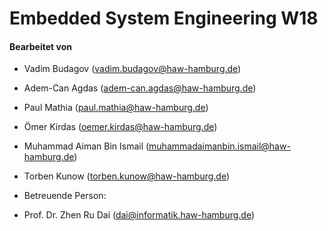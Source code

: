 # Embedded System Engineering W18

#### Bearbeitet von
* Vadim Budagov ([vadim.budagov@haw-hamburg.de](mailto:vadim.budagov@haw-hamburg.de))
* Adem-Can Agdas ([adem-can.agdas@haw-hamburg.de](mailto:adem-can.agdas@haw-hamburg.de))
* Paul Mathia ([paul.mathia@haw-hamburg.de](mailto:paul.mathia@haw-hamburg.de))
* Ömer Kirdas ([oemer.kirdas@haw-hamburg.de](mailto:oemer.kirdas@haw-hamburg.de))
* Muhammad Aiman Bin Ismail ([muhammadaimanbin.ismail@haw-hamburg.de](mailto:muhammadaimanbin.ismail@haw-hamburg.de))
* Torben Kunow ([torben.kunow@haw-hamburg.de](mailto:torben.kunow@haw-hamburg.de))

* Betreuende Person: 
* Prof. Dr. Zhen Ru Dai ([dai@informatik.haw-hamburg.de](mailto:dai@informatik.haw-hamburg.de))
